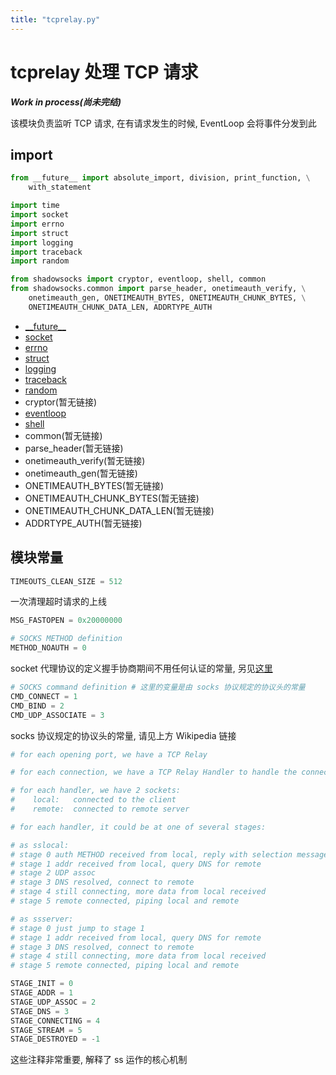 ```yaml
---
title: "tcprelay.py"
---
```


tcprelay 处理 TCP 请求
=====================

**_Work in process(尚未完结)_**

该模块负责监听 TCP 请求, 在有请求发生的时候, EventLoop 会将事件分发到此

import
------

```python
from __future__ import absolute_import, division, print_function, \
    with_statement

import time
import socket
import errno
import struct
import logging
import traceback
import random

from shadowsocks import cryptor, eventloop, shell, common
from shadowsocks.common import parse_header, onetimeauth_verify, \
    onetimeauth_gen, ONETIMEAUTH_BYTES, ONETIMEAUTH_CHUNK_BYTES, \
    ONETIMEAUTH_CHUNK_DATA_LEN, ADDRTYPE_AUTH
```

* [\_\_future\_\_](https://docs.python.org/2/library/__future__.html)
* [socket](https://docs.python.org/2/library/socket.html)
* [errno](https://docs.python.org/2/library/errno.html)
* [struct](https://docs.python.org/2/library/struct.html)
* [logging](https://docs.python.org/2/library/logging.html)
* [traceback](https://docs.python.org/2/library/traceback.html)
* [random](https://docs.python.org/2/library/random.html)
* cryptor(暂无链接)
* [eventloop](/deepinss/2018/02/01/eventloop.py.html)
* [shell](/deepinss/2018/01/24/shell.py.html)
* common(暂无链接)
* parse_header(暂无链接)
* onetimeauth_verify(暂无链接)
* onetimeauth_gen(暂无链接)
* ONETIMEAUTH_BYTES(暂无链接)
* ONETIMEAUTH_CHUNK_BYTES(暂无链接)
* ONETIMEAUTH_CHUNK_DATA_LEN(暂无链接)
* ADDRTYPE_AUTH(暂无链接)

模块常量
-------

```python
TIMEOUTS_CLEAN_SIZE = 512
```

一次清理超时请求的上线

```python
MSG_FASTOPEN = 0x20000000
```


```python
# SOCKS METHOD definition
METHOD_NOAUTH = 0
```

socket 代理协议的定义握手协商期间不用任何认证的常量, 另见[这里](https://en.wikipedia.org/wiki/SOCKS)

```python
# SOCKS command definition # 这里的变量是由 socks 协议规定的协议头的常量
CMD_CONNECT = 1
CMD_BIND = 2
CMD_UDP_ASSOCIATE = 3
```

socks 协议规定的协议头的常量, 请见上方 Wikipedia 链接

```python
# for each opening port, we have a TCP Relay

# for each connection, we have a TCP Relay Handler to handle the connection

# for each handler, we have 2 sockets:
#    local:   connected to the client
#    remote:  connected to remote server

# for each handler, it could be at one of several stages:

# as sslocal:
# stage 0 auth METHOD received from local, reply with selection message
# stage 1 addr received from local, query DNS for remote
# stage 2 UDP assoc
# stage 3 DNS resolved, connect to remote
# stage 4 still connecting, more data from local received
# stage 5 remote connected, piping local and remote

# as ssserver:
# stage 0 just jump to stage 1
# stage 1 addr received from local, query DNS for remote
# stage 3 DNS resolved, connect to remote
# stage 4 still connecting, more data from local received
# stage 5 remote connected, piping local and remote

STAGE_INIT = 0
STAGE_ADDR = 1
STAGE_UDP_ASSOC = 2
STAGE_DNS = 3
STAGE_CONNECTING = 4
STAGE_STREAM = 5
STAGE_DESTROYED = -1
```

这些注释非常重要, 解释了 ss 运作的核心机制

<!-- EVENTLOOPANIMATION
CODECONTENT:
  `
# for each opening port, we have a TCP Relay

# for each connection, we have a TCP Relay Handler to handle the connection

# for each handler, we have 2 sockets:
#    local:   connected to the client
#    remote:  connected to remote server

# for each handler, it could be at one of several stages:

# as sslocal:
# stage 0 auth METHOD received from local, reply with selection message
# stage 1 addr received from local, query DNS for remote
# stage 2 UDP assoc
# stage 3 DNS resolved, connect to remote
# stage 4 still connecting, more data from local received
# stage 5 remote connected, piping local and remote

# as ssserver:
# stage 0 just jump to stage 1
# stage 1 addr received from local, query DNS for remote
# stage 3 DNS resolved, connect to remote
# stage 4 still connecting, more data from local received
# stage 5 remote connected, piping local and remote

STAGE_INIT = 0
STAGE_ADDR = 1
STAGE_UDP_ASSOC = 2
STAGE_DNS = 3
STAGE_CONNECTING = 4
STAGE_STREAM = 5
STAGE_DESTROYED = -1
  `

CODETYPE: `python`

TITLE: `tcprelay 模块常量解释`

ID: `tcprelay-constant-explain-inter`
-->

<script>
;(() => {
  const tcprelayConstantExplainInterDOM = $('#tcprelay-constant-explain-inter')
  const tcprelayConstantExplainInterELA = $ela(tcprelayConstantExplainInterDOM)

  tcprelayConstantExplainInterELA
    .state().moveToLine(1).showCodeBar().commentary('对于每一个监听的端口, 有一个 TCP Relay')
    .state().hideCommentary().moveByRela(2).commentary('对于每一个连接请求, 都有一个 TCP Relay Handler 来处理这个请求')
    .state().hideCommentary().moveByRela(2).commentary('对于每一个 handler, 我们都两个 socket')
    .state().hideCommentary().moveByRela().commentary('local socket, 连接 client(一般为浏览器) 的 socket')
    .state().hideCommentary().moveByRela().commentary('server  socket, 连接 server(ssserver) 的 socket')
})();
</script>